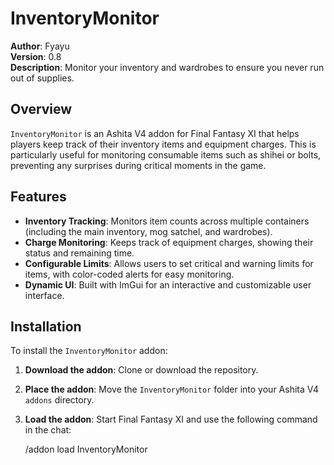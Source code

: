 # InventoryMonitor

**Author**: Fyayu  
**Version**: 0.8  
**Description**: Monitor your inventory and wardrobes to ensure you never run out of supplies.

## Overview

`InventoryMonitor` is an Ashita V4 addon for Final Fantasy XI that helps players keep track of their inventory items and equipment charges. This is particularly useful for monitoring consumable items such as shihei or bolts, preventing any surprises during critical moments in the game.

## Features

- **Inventory Tracking**: Monitors item counts across multiple containers (including the main inventory, mog satchel, and wardrobes).
- **Charge Monitoring**: Keeps track of equipment charges, showing their status and remaining time.
- **Configurable Limits**: Allows users to set critical and warning limits for items, with color-coded alerts for easy monitoring.
- **Dynamic UI**: Built with ImGui for an interactive and customizable user interface.

## Installation

To install the `InventoryMonitor` addon:

1. **Download the addon**: Clone or download the repository.
2. **Place the addon**: Move the `InventoryMonitor` folder into your Ashita V4 `addons` directory.
3. **Load the addon**: Start Final Fantasy XI and use the following command in the chat:

   

    /addon load InventoryMonitor
